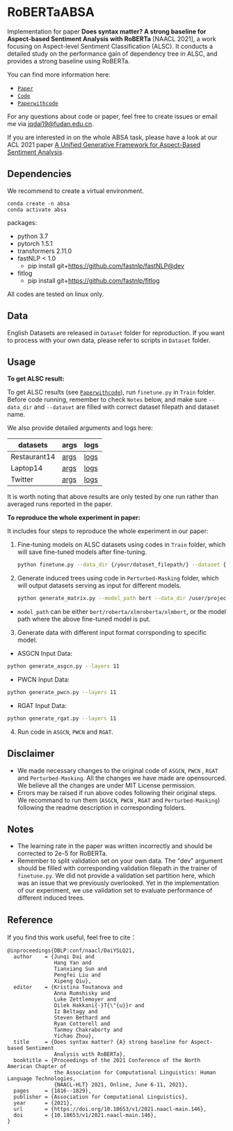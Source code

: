 # RoBERTaABSA

Implementation for paper **Does syntax matter? A strong baseline for Aspect-based Sentiment Analysis with RoBERTa** [NAACL 2021], a work focusing on Aspect-level Sentiment Classification (ALSC). It conducts a detailed study on the performance gain of dependency tree in ALSC, and provides a strong baseline using RoBERTa.

You can find more information here:

- [`Paper`](https://arxiv.org/abs/2104.04986)
- [`Code`](https://github.com/ROGERDJQ/RoBERTaABSA)
- [`Paperwithcode`](https://www.paperswithcode.com/paper/does-syntax-matter-a-strong-baseline-for)

For any questions about code or paper, feel free to create issues or email me via jqdai19@fudan.edu.cn.

If you are interested in on the whole ABSA task, please have a look at our ACL 2021 paper [A Unified Generative Framework for Aspect-Based Sentiment Analysis](https://arxiv.org/abs/2106.04300).

## Dependencies

We recommend to create a virtual environment.

```
conda create -n absa
conda activate absa
```

packages:

- python 3.7
- pytorch 1.5.1
- transformers 2.11.0
- fastNLP < 1.0
  - pip install git+https://github.com/fastnlp/fastNLP@dev
- fitlog
  - pip install git+https://github.com/fastnlp/fitlog

All codes are tested on linux only.

## Data

English Datasets are released in `Dataset` folder for reproduction. If you want to process with your own data, please refer to scripts in `Dataset` folder.

## Usage

**To get ALSC result:**

To get ALSC results (see [`Paperwithcode`](https://www.paperswithcode.com/paper/does-syntax-matter-a-strong-baseline-for)),  run  `finetune.py` in `Train` folder. Before code running, remember to check `Notes` below, and make sure `--data_dir` and `--dataset` are filled with correct dataset filepath and dataset name.  

We also provide detailed arguments and logs here:

| datasets     | args                                                                           | logs                                                                           |
| ------------  | ------------------------------------------------------------------------------ | ------------------------------------------------------------------------------ |
| Restaurant14  | [args](https://github.com/ROGERDJQ/RoBERTaABSA/blob/main/Train/exps/rest_args) | [logs](https://github.com/ROGERDJQ/RoBERTaABSA/blob/main/Train/exps/rest_logs) |
| Laptop14     | [args](https://github.com/ROGERDJQ/RoBERTaABSA/blob/main/Train/exps/lap_args)  | [logs](https://github.com/ROGERDJQ/RoBERTaABSA/blob/main/Train/exps/lap_logs)  |
| Twitter      | [args](https://github.com/ROGERDJQ/RoBERTaABSA/blob/main/Train/exps/twi_args)  | [logs](https://github.com/ROGERDJQ/RoBERTaABSA/blob/main/Train/exps/twi_logs)  |

It is worth noting that above results are only tested by one run rather than averaged runs reported in the paper. 

**To reproduce the whole experiment in paper:**

It includes four steps to reproduce the whole experiment in our paper:

1. Fine-tuning models on ALSC datasets using codes in  `Train` folder, which will save fine-tuned models after fine-tuning.

   ```bash
   python finetune.py --data_dir {/your/dataset_filepath/} --dataset {dataset_name}
   ```

2. Generate induced trees using code in `Perturbed-Masking` folder, which will output datasets serving as  input  for different models.

   ```bash
   python generate_matrix.py --model_path bert --data_dir /user/project/dataset/ --dataset Restaurant
   ```

- `model_path` can be either `bert/roberta/xlmroberta/xlmbert`, or the model path where the above fine-tuned model is put.

3. Generate data with different input format corrsponding to specific model.

- ASGCN Input Data:

```bash
python generate_asgcn.py --layers 11
```

- PWCN Input Data:

```bash
python generate_pwcn.py --layers 11
```

- RGAT Input Data:

```bash
python generate_rgat.py --layers 11
```

4. Run code in `ASGCN`, `PWCN` and `RGAT`.

## Disclaimer

- We made necessary changes to the original code of `ASGCN`, `PWCN` , `RGAT` and `Perturbed-Masking`. All the changes we have made are opensourced. We believe all the changes are under MIT License permission. 
- Errors may be raised if run above codes following their original steps. We recommand to run them (`ASGCN`, `PWCN` , `RGAT` and `Perturbed-Masking`) following the readme description in corresponding folders.

## Notes

- The learning rate in the paper was written incorrectly and should be corrected to 2e-5 for RoBERTa.
- Remember to split validation set on your own data.  The "dev" argument should be filled with corresponding validation filepath in the trainer of `finetune.py`. We did not provide a validation set partition here, which was an issue that we previously overlooked. Yet in the implementation of our experiment, we use validation set  to evaluate performance of different induced trees.

## Reference

If you find this work useful, feel free to cite：

```
@inproceedings{DBLP:conf/naacl/DaiYSLQ21,
  author    = {Junqi Dai and
               Hang Yan and
               Tianxiang Sun and
               Pengfei Liu and
               Xipeng Qiu},
  editor    = {Kristina Toutanova and
               Anna Rumshisky and
               Luke Zettlemoyer and
               Dilek Hakkani{-}T{\"{u}}r and
               Iz Beltagy and
               Steven Bethard and
               Ryan Cotterell and
               Tanmoy Chakraborty and
               Yichao Zhou},
  title     = {Does syntax matter? {A} strong baseline for Aspect-based Sentiment
               Analysis with RoBERTa},
  booktitle = {Proceedings of the 2021 Conference of the North American Chapter of
               the Association for Computational Linguistics: Human Language Technologies,
               {NAACL-HLT} 2021, Online, June 6-11, 2021},
  pages     = {1816--1829},
  publisher = {Association for Computational Linguistics},
  year      = {2021},
  url       = {https://doi.org/10.18653/v1/2021.naacl-main.146},
  doi       = {10.18653/v1/2021.naacl-main.146},
}
```
